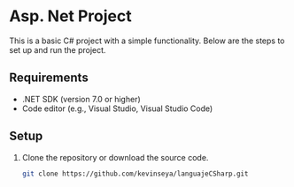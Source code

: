 # Asp. Net Project
This is a basic C# project with a simple functionality. Below are the steps to set up and run the project.

## Requirements

- .NET SDK (version 7.0 or higher)
- Code editor (e.g., Visual Studio, Visual Studio Code)

## Setup

1. Clone the repository or download the source code.
   ```bash
   git clone https://github.com/kevinseya/languajeCSharp.git